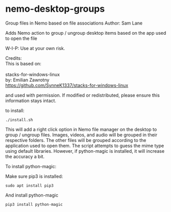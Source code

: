 # nemo-desktop-groups
Group files in Nemo based on file associations
Author: Sam Lane

Adds Nemo action to group / ungroup desktop items based on the app used to open the file

W-I-P: Use at your own risk.

Credits:<br>
This is based on:<br><br>
stacks-for-windows-linux<br>
by: Emilian Zawrotny<br>
https://github.com/SynneK1337/stacks-for-windows-linux<br>

and used with permission.
If modified or redistributed, please ensure this information stays intact.

to install:

`./install.sh`

This will add a right click option in Nemo file manager on the desktop to group / ungroup files.  Images, videos, and audio will be grouped in their respective folders.  The other files will be grouped according to the application used to open them.  The script attempts to guess the mime type using default libraries.  However, if python-magic is installed, it will increase the accuracy a bit.

To install python-magic:

Make sure pip3 is installed:

`sudo apt install pip3`

And install python-magic

`pip3 install python-magic`
